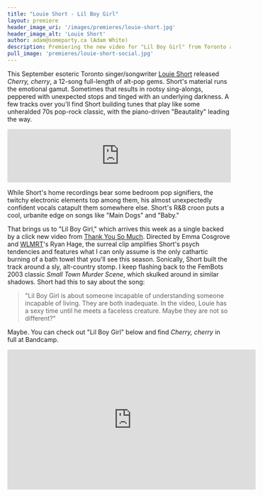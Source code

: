 ```yaml
---
title: "Louie Short - Lil Boy Girl"
layout: premiere
header_image_uri: '/images/premieres/louie-short.jpg'
header_image_alt: 'Louie Short'
author: adam@someparty.ca (Adam White)
description: Premiering the new video for "Lil Boy Girl" from Toronto alt-pop singer/songwriter Louie Short
pull_image: 'premieres/louie-short-social.jpg'
---
```


This September esoteric Toronto singer/songwriter [Louie Short](https://louieshort.bandcamp.com/) released *Cherry, cherry*, a 12-song full-length of alt-pop gems. Short's material runs the emotional gamut. Sometimes that results in rootsy sing-alongs, peppered with unexpected stops and tinged with an underlying darkness. A few tracks over you'll find Short building tunes that play like some unheralded 70s pop-rock classic, with the piano-driven "Beautality" leading the way.

<iframe style="border: 0; width: 100%; height: 120px;" src="https://bandcamp.com/EmbeddedPlayer/album=4101410288/size=large/bgcol=ffffff/linkcol=0687f5/tracklist=false/artwork=small/track=4154698347/transparent=true/" seamless><a href="http://louieshort.bandcamp.com/album/cherry-cherry">Cherry, cherry by Louie Short</a></iframe>

While Short's home recordings bear some bedroom pop signifiers, the twitchy electronic elements top among them, his almost unexpectedly confident vocals catapult them somewhere else. Short's R&B croon puts a cool, urbanite edge on songs like "Main Dogs" and "Baby."

That brings us to "Lil Boy Girl," which arrives this week as a single backed by a click new video from [Thank You So Much](https://www.instagram.com/thankyousomuchvideo/). Directed by Emma Cosgrove and [WLMRT](https://wlmrt.bandcamp.com/)'s Ryan Hage, the surreal clip amplifies Short's psych tendencies and features what I can only assume is the only cathartic burning of a bath towel that you'll see this season. Sonically, Short built the track around a sly, alt-country stomp. I keep flashing back to the FemBots 2003 classic *Small Town Murder Scene*, which skulked around in similar shadows. Short had this to say about the song:

>"Lil Boy Girl is about someone incapable of understanding someone incapable of living. They are both inadequate. In the video, Louie has a sexy time until he meets a faceless creature. Maybe they are not so different?"

Maybe. You can check out "Lil Boy Girl" below and find *Cherry, cherry* in full at Bandcamp.

<iframe width="560" height="315" src="https://www.youtube.com/embed/GR8KsD_DW74" frameborder="0" allow="accelerometer; autoplay; encrypted-media; gyroscope; picture-in-picture" allowfullscreen></iframe>

